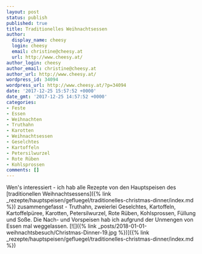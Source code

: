 ```yaml
---
layout: post
status: publish
published: true
title: Traditionelles Weihnachtsessen
author:
  display_name: cheesy
  login: cheesy
  email: christine@cheesy.at
  url: http://www.cheesy.at/
author_login: cheesy
author_email: christine@cheesy.at
author_url: http://www.cheesy.at/
wordpress_id: 34094
wordpress_url: http://www.cheesy.at/?p=34094
date: '2017-12-25 15:57:52 +0000'
date_gmt: '2017-12-25 14:57:52 +0000'
categories:
- Feste
- Essen
- Weihnachten
- Truthahn
- Karotten
- Weihnachtsessen
- Geselchtes
- Kartoffeln
- Petersilwurzel
- Rote Rüben
- Kohlsprossen
comments: []
---
```

Wen's interessiert - ich hab alle Rezepte von den Hauptspeisen des [traditionellen Weihnachtsessens]({% link _rezepte/hauptspeisen/gefluegel/traditionelles-christmas-dinner/index.md %}) zusammengefasst - Truthahn, zweierlei Geselchtes, Kartoffeln, Kartoffelpüree, Karotten, Petersilwurzel, Rote Rüben, Kohlsprossen, Füllung und Soße. Die Nach- und Vorspeisen hab ich aufgrund der Unmengen von Essen mal weggelassen.
[![]({% link _posts/2018-01-01-weihnachtsbesuch/Christmas-Dinner-19.jpg %})]({% link _rezepte/hauptspeisen/gefluegel/traditionelles-christmas-dinner/index.md %})
